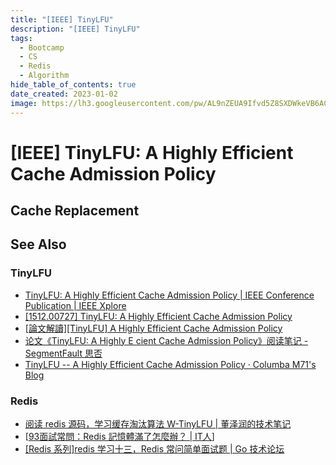 ```yaml
---
title: "[IEEE] TinyLFU"
description: "[IEEE] TinyLFU"
tags:
  - Bootcamp
  - CS
  - Redis
  - Algorithm
hide_table_of_contents: true
date_created: 2023-01-02
image: https://lh3.googleusercontent.com/pw/AL9nZEUA9Ifvd5Z8SXDWkeVB6AC4MPGwnXaL6kBXNPoXwOQQ2jOcZ1Jw_0p8TKK8C3ZX0e67_FOY15eDrm7aaXSQJcKtoUzC80SAQEHsaBy6qS2AqNNs5VUFNXBKm439y_1wkvmDl-PnL8ReojnIumNlEvOXBg=w800-no?authuser=0
---
```


[IEEE] TinyLFU: A Highly Efficient Cache Admission Policy
=========================================================

Cache Replacement
-----------------



See Also
--------

### TinyLFU ###

-   [TinyLFU: A Highly Efficient Cache Admission Policy | IEEE Conference Publication | IEEE Xplore](https://ieeexplore.ieee.org/abstract/document/6787265)
-   [[1512.00727] TinyLFU: A Highly Efficient Cache Admission Policy](https://arxiv.org/abs/1512.00727)
-   [[論文解讀][TinyLFU] A Highly Efficient Cache Admission Policy](https://www.evanlin.com/TinyLFU/)
-   [论文《TinyLFU: A Highly E cient Cache Admission Policy》阅读笔记 - SegmentFault 思否](https://segmentfault.com/a/1190000016091569)
-   [TinyLFU -- A Highly Efficient Cache Admission Policy · Columba M71's Blog](https://nan01ab.github.io/2018/04/TinyLFU.html)

### Redis ###

-   [阅读 redis 源码，学习缓存淘汰算法 W-TinyLFU | 董泽润的技术笔记](https://mytechshares.com/2021/11/07/redis-known-lru-wtinylfu/)
-   [[93面試常問：Redis 記憶體滿了怎麼辦？ | IT人](https://iter01.com/557774.html)]
-   [[Redis 系列]redis 学习十三，Redis 常问简单面试题 | Go 技术论坛](https://learnku.com/articles/67307)
